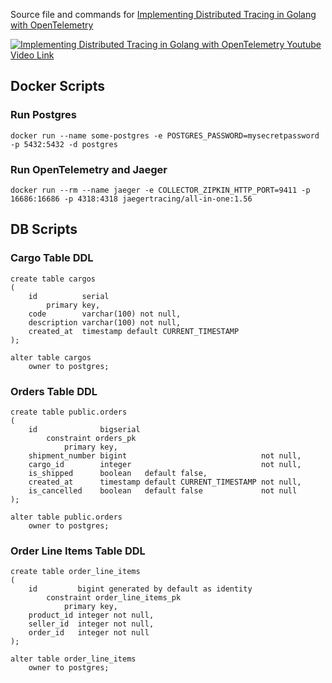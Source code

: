 Source file and commands for [ Implementing Distributed Tracing in Golang with OpenTelemetry ](https://youtu.be/7C59tF2sjuo)

[![ Implementing Distributed Tracing in Golang with OpenTelemetry  Youtube Video Link](https://img.youtube.com/vi/7C59tF2sjuo/0.jpg)](https://www.youtube.com/watch?v=7C59tF2sjuo)

## Docker Scripts

### Run Postgres

```
docker run --name some-postgres -e POSTGRES_PASSWORD=mysecretpassword -p 5432:5432 -d postgres
```

### Run OpenTelemetry and Jaeger

```
docker run --rm --name jaeger -e COLLECTOR_ZIPKIN_HTTP_PORT=9411 -p 16686:16686 -p 4318:4318 jaegertracing/all-in-one:1.56
```

## DB Scripts

### Cargo Table DDL
```
create table cargos
(
    id          serial
        primary key,
    code        varchar(100) not null,
    description varchar(100) not null,
    created_at  timestamp default CURRENT_TIMESTAMP
);

alter table cargos
    owner to postgres;
```

### Orders Table DDL
```
create table public.orders
(
    id              bigserial
        constraint orders_pk
            primary key,
    shipment_number bigint                              not null,
    cargo_id        integer                             not null,
    is_shipped      boolean   default false,
    created_at      timestamp default CURRENT_TIMESTAMP not null,
    is_cancelled    boolean   default false             not null
);

alter table public.orders
    owner to postgres;
```

### Order Line Items Table DDL
```
create table order_line_items
(
    id         bigint generated by default as identity
        constraint order_line_items_pk
            primary key,
    product_id integer not null,
    seller_id  integer not null,
    order_id   integer not null
);

alter table order_line_items
    owner to postgres;
```
